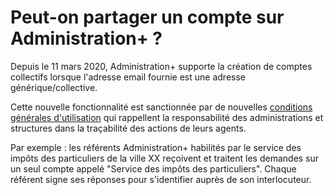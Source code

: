 # Peut-on partager un compte sur Administration+ ?

Depuis le 11 mars 2020, Administration+ supporte la création de comptes collectifs lorsque l'adresse email fournie est une adresse générique/collective. 

Cette nouvelle fonctionnalité est sanctionnée par de nouvelles [conditions générales d'utilisation](../conditions-generales-dutilisation.md) qui rappellent la responsabilité des administrations et structures dans la traçabilité des actions de leurs agents. 

Par exemple : les référents Administration+ habilités par le service des impôts des particuliers de la ville XX reçoivent et traitent les demandes sur un seul compte appelé "Service des impôts des particuliers". Chaque référent signe ses réponses pour s'identifier auprès de son interlocuteur.

